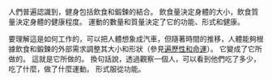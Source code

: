人們普遍認識到，健身包括飲食和鍛鍊的結合。
飲食量決定身體的大小，飲食質量決定身體的健康程度。
運動的數量和質量決定了它的功能、形式和健康。

要理解這是如何工作的，可以把人體想象成汽車，但隨著時間的推移，人體能夠根據飲食和鍛鍊的外部需求調整其大小和形狀（參見[遍歷性和命運]()）。
它變成了它所做的。
這就是它所做的。
換句話說，透過觀察一個人，可以看到他們吃了多少，吃了什麼，做了什麼運動。
形式服從功能。
